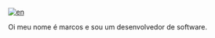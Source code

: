 [![en](https://img.shields.io/badge/lang-en-red.svg)](https://github.com/MarcosVVMK/MarcosVVMK/blob/master/README.md)

Oi meu nome é marcos e sou um desenvolvedor de software.
